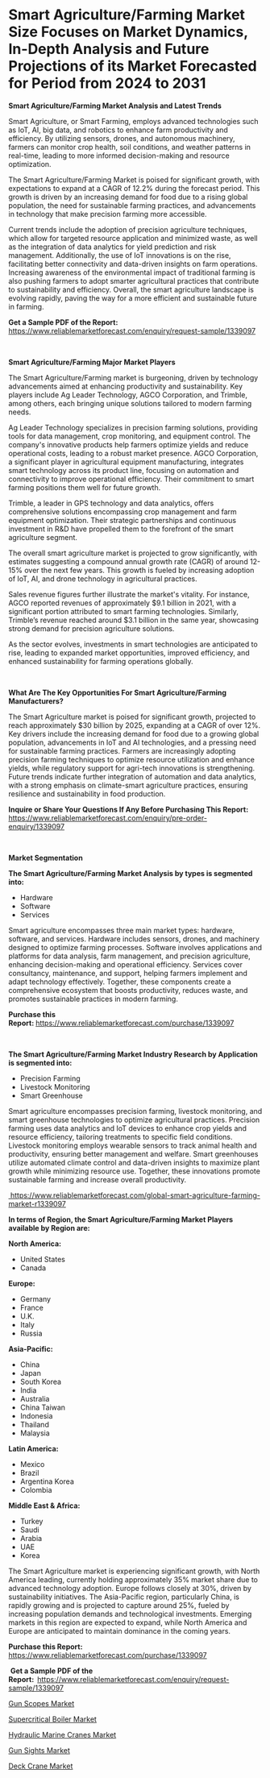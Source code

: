 <p><h1>Smart Agriculture/Farming Market Size Focuses on Market Dynamics, In-Depth Analysis and Future Projections of its Market Forecasted for Period from 2024 to 2031</h1></p><p><strong>Smart Agriculture/Farming Market Analysis and Latest Trends</strong></p>
<p><p>Smart Agriculture, or Smart Farming, employs advanced technologies such as IoT, AI, big data, and robotics to enhance farm productivity and efficiency. By utilizing sensors, drones, and autonomous machinery, farmers can monitor crop health, soil conditions, and weather patterns in real-time, leading to more informed decision-making and resource optimization.</p><p>The Smart Agriculture/Farming Market is poised for significant growth, with expectations to expand at a CAGR of 12.2% during the forecast period. This growth is driven by an increasing demand for food due to a rising global population, the need for sustainable farming practices, and advancements in technology that make precision farming more accessible. </p><p>Current trends include the adoption of precision agriculture techniques, which allow for targeted resource application and minimized waste, as well as the integration of data analytics for yield prediction and risk management. Additionally, the use of IoT innovations is on the rise, facilitating better connectivity and data-driven insights on farm operations. Increasing awareness of the environmental impact of traditional farming is also pushing farmers to adopt smarter agricultural practices that contribute to sustainability and efficiency. Overall, the smart agriculture landscape is evolving rapidly, paving the way for a more efficient and sustainable future in farming.</p></p>
<p><strong>Get a Sample PDF of the Report:&nbsp;</strong> <a href="https://www.reliablemarketforecast.com/enquiry/request-sample/1339097?utm_campaign=1129&utm_medium=2&utm_source=Github&utm_content=ia&utm_term=20102024&utm_id=smart-agriculturefarming">https://www.reliablemarketforecast.com/enquiry/request-sample/1339097</a></p>
<p>&nbsp;</p>
<p><strong>Smart Agriculture/Farming Major Market Players</strong></p>
<p><p>The Smart Agriculture/Farming market is burgeoning, driven by technology advancements aimed at enhancing productivity and sustainability. Key players include Ag Leader Technology, AGCO Corporation, and Trimble, among others, each bringing unique solutions tailored to modern farming needs.</p><p>Ag Leader Technology specializes in precision farming solutions, providing tools for data management, crop monitoring, and equipment control. The company's innovative products help farmers optimize yields and reduce operational costs, leading to a robust market presence. AGCO Corporation, a significant player in agricultural equipment manufacturing, integrates smart technology across its product line, focusing on automation and connectivity to improve operational efficiency. Their commitment to smart farming positions them well for future growth.</p><p>Trimble, a leader in GPS technology and data analytics, offers comprehensive solutions encompassing crop management and farm equipment optimization. Their strategic partnerships and continuous investment in R&D have propelled them to the forefront of the smart agriculture segment.</p><p>The overall smart agriculture market is projected to grow significantly, with estimates suggesting a compound annual growth rate (CAGR) of around 12-15% over the next few years. This growth is fueled by increasing adoption of IoT, AI, and drone technology in agricultural practices.</p><p>Sales revenue figures further illustrate the market's vitality. For instance, AGCO reported revenues of approximately $9.1 billion in 2021, with a significant portion attributed to smart farming technologies. Similarly, Trimble’s revenue reached around $3.1 billion in the same year, showcasing strong demand for precision agriculture solutions.</p><p>As the sector evolves, investments in smart technologies are anticipated to rise, leading to expanded market opportunities, improved efficiency, and enhanced sustainability for farming operations globally.</p></p>
<p>&nbsp;</p>
<p><strong>What Are The Key Opportunities For Smart Agriculture/Farming Manufacturers?</strong></p>
<p><p>The Smart Agriculture market is poised for significant growth, projected to reach approximately $30 billion by 2025, expanding at a CAGR of over 12%. Key drivers include the increasing demand for food due to a growing global population, advancements in IoT and AI technologies, and a pressing need for sustainable farming practices. Farmers are increasingly adopting precision farming techniques to optimize resource utilization and enhance yields, while regulatory support for agri-tech innovations is strengthening. Future trends indicate further integration of automation and data analytics, with a strong emphasis on climate-smart agriculture practices, ensuring resilience and sustainability in food production.</p></p>
<p><strong>Inquire or Share Your Questions If Any Before Purchasing This Report:</strong> <a href="https://www.reliablemarketforecast.com/enquiry/pre-order-enquiry/1339097?utm_campaign=1129&utm_medium=2&utm_source=Github&utm_content=ia&utm_term=20102024&utm_id=smart-agriculturefarming">https://www.reliablemarketforecast.com/enquiry/pre-order-enquiry/1339097</a></p>
<p>&nbsp;</p>
<p><strong>Market Segmentation</strong></p>
<p><strong>The Smart Agriculture/Farming Market Analysis by types is segmented into:</strong></p>
<p><ul><li>Hardware</li><li>Software</li><li>Services</li></ul></p>
<p><p>Smart agriculture encompasses three main market types: hardware, software, and services. Hardware includes sensors, drones, and machinery designed to optimize farming processes. Software involves applications and platforms for data analysis, farm management, and precision agriculture, enhancing decision-making and operational efficiency. Services cover consultancy, maintenance, and support, helping farmers implement and adapt technology effectively. Together, these components create a comprehensive ecosystem that boosts productivity, reduces waste, and promotes sustainable practices in modern farming.</p></p>
<p><strong>Purchase this Report:&nbsp;</strong><a href="https://www.reliablemarketforecast.com/purchase/1339097?utm_campaign=1129&utm_medium=2&utm_source=Github&utm_content=ia&utm_term=20102024&utm_id=smart-agriculturefarming">https://www.reliablemarketforecast.com/purchase/1339097</a></p>
<p>&nbsp;</p>
<p><strong>The Smart Agriculture/Farming Market Industry Research by Application is segmented into:</strong></p>
<p><ul><li>Precision Farming</li><li>Livestock Monitoring</li><li>Smart Greenhouse</li></ul></p>
<p><p>Smart agriculture encompasses precision farming, livestock monitoring, and smart greenhouse technologies to optimize agricultural practices. Precision farming uses data analytics and IoT devices to enhance crop yields and resource efficiency, tailoring treatments to specific field conditions. Livestock monitoring employs wearable sensors to track animal health and productivity, ensuring better management and welfare. Smart greenhouses utilize automated climate control and data-driven insights to maximize plant growth while minimizing resource use. Together, these innovations promote sustainable farming and increase overall productivity.</p></p>
<p><a href="https://www.reliablemarketforecast.com/global-smart-agriculture-farming-market-r1339097?utm_campaign=1129&utm_medium=2&utm_source=Github&utm_content=ia&utm_term=20102024&utm_id=smart-agriculturefarming">&nbsp;https://www.reliablemarketforecast.com/global-smart-agriculture-farming-market-r1339097</a></p>
<p><strong>In terms of Region, the Smart Agriculture/Farming Market Players available by Region are:</strong></p>
<p>
    <p> <strong> North America: </strong>
        <ul>
            <li>United States</li>
            <li>Canada</li>
        </ul>
        </p> 
    <p> <strong> Europe: </strong>
        <ul>
            <li>Germany</li>
            <li>France</li>
            <li>U.K.</li>
            <li>Italy</li>
            <li>Russia</li>
        </ul>
        </p> 
    <p> <strong> Asia-Pacific: </strong>
        <ul>
            <li>China</li>
            <li>Japan</li>
            <li>South Korea</li>
            <li>India</li>
            <li>Australia</li>
            <li>China Taiwan</li>
            <li>Indonesia</li>
            <li>Thailand</li>
            <li>Malaysia</li>
        </ul>
        </p> 
    <p> <strong> Latin America: </strong>
        <ul>
            <li>Mexico</li>
            <li>Brazil</li>
            <li>Argentina Korea</li>
            <li>Colombia</li>
        </ul>
        </p> 
    <p> <strong> Middle East & Africa: </strong>
        <ul>
            <li>Turkey</li>
            <li>Saudi</li>
            <li>Arabia</li>
            <li>UAE</li>
            <li>Korea</li>
        </ul>
    </p>
    </p>
<p><p>The Smart Agriculture market is experiencing significant growth, with North America leading, currently holding approximately 35% market share due to advanced technology adoption. Europe follows closely at 30%, driven by sustainability initiatives. The Asia-Pacific region, particularly China, is rapidly growing and is projected to capture around 25%, fueled by increasing population demands and technological investments. Emerging markets in this region are expected to expand, while North America and Europe are anticipated to maintain dominance in the coming years.</p></p>
<p><strong>Purchase this Report: </strong><a href="https://www.reliablemarketforecast.com/purchase/1339097?utm_campaign=1129&utm_medium=2&utm_source=Github&utm_content=ia&utm_term=20102024&utm_id=smart-agriculturefarming">https://www.reliablemarketforecast.com/purchase/1339097</a></p>
<p>&nbsp;<strong>Get a Sample PDF of the Report:&nbsp;&nbsp;</strong><a href="https://www.reliablemarketforecast.com/enquiry/request-sample/1339097?utm_campaign=1129&utm_medium=2&utm_source=Github&utm_content=ia&utm_term=20102024&utm_id=smart-agriculturefarming">https://www.reliablemarketforecast.com/enquiry/request-sample/1339097</a></p>
<p><strong></strong></p>
<p><p><a href="https://github.com/pamalabp4/Market-Research-Report-List-1/blob/main/gun-scopes-market.md?utm_campaign=1129&utm_medium=2&utm_source=Github&utm_content=ia&utm_term=20102024&utm_id=smart-agriculturefarming">Gun Scopes Market</a></p><p><a href="https://issuu.com/reportprime-2/docs/supercritical-boiler-market-size-20_27415d0e4cf927?utm_campaign=1129&utm_medium=2&utm_source=Github&utm_content=ia&utm_term=20102024&utm_id=smart-agriculturefarming">Supercritical Boiler Market</a></p><p><a href="https://www.linkedin.com/pulse/global-hydraulic-marine-cranes-market-size-trends-analysis-ypzke?utm_campaign=1129&utm_medium=2&utm_source=Github&utm_content=ia&utm_term=20102024&utm_id=smart-agriculturefarming">Hydraulic Marine Cranes Market</a></p><p><a href="https://github.com/juliaficg7n3/Market-Research-Report-List-1/blob/main/gun-sights-market.md?utm_campaign=1129&utm_medium=2&utm_source=Github&utm_content=ia&utm_term=20102024&utm_id=smart-agriculturefarming">Gun Sights Market</a></p><p><a href="https://www.linkedin.com/pulse/deck-crane-market-share-size-trends-industry-analysis-report-lgaze?utm_campaign=1129&utm_medium=2&utm_source=Github&utm_content=ia&utm_term=20102024&utm_id=smart-agriculturefarming">Deck Crane Market</a></p></p>